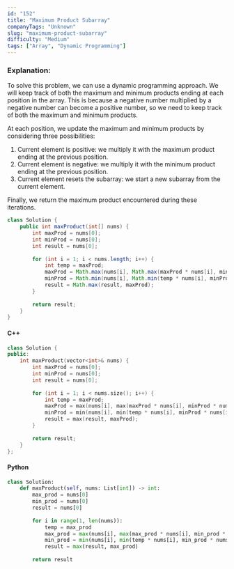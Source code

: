 ```yaml
---
id: "152"
title: "Maximum Product Subarray"
companyTags: "Unknown"
slug: "maximum-product-subarray"
difficulty: "Medium"
tags: ["Array", "Dynamic Programming"]
---
```


### Explanation:
To solve this problem, we can use a dynamic programming approach. We will keep track of both the maximum and minimum products ending at each position in the array. This is because a negative number multiplied by a negative number can become a positive number, so we need to keep track of both the maximum and minimum products.

At each position, we update the maximum and minimum products by considering three possibilities:
1. Current element is positive: we multiply it with the maximum product ending at the previous position.
2. Current element is negative: we multiply it with the minimum product ending at the previous position.
3. Current element resets the subarray: we start a new subarray from the current element.

Finally, we return the maximum product encountered during these iterations.

```java
class Solution {
    public int maxProduct(int[] nums) {
        int maxProd = nums[0];
        int minProd = nums[0];
        int result = nums[0];
        
        for (int i = 1; i < nums.length; i++) {
            int temp = maxProd;
            maxProd = Math.max(nums[i], Math.max(maxProd * nums[i], minProd * nums[i]));
            minProd = Math.min(nums[i], Math.min(temp * nums[i], minProd * nums[i]));
            result = Math.max(result, maxProd);
        }
        
        return result;
    }
}
```

#### C++
```cpp
class Solution {
public:
    int maxProduct(vector<int>& nums) {
        int maxProd = nums[0];
        int minProd = nums[0];
        int result = nums[0];
        
        for (int i = 1; i < nums.size(); i++) {
            int temp = maxProd;
            maxProd = max(nums[i], max(maxProd * nums[i], minProd * nums[i]));
            minProd = min(nums[i], min(temp * nums[i], minProd * nums[i]));
            result = max(result, maxProd);
        }
        
        return result;
    }
};
```

#### Python
```python
class Solution:
    def maxProduct(self, nums: List[int]) -> int:
        max_prod = nums[0]
        min_prod = nums[0]
        result = nums[0]
        
        for i in range(1, len(nums)):
            temp = max_prod
            max_prod = max(nums[i], max(max_prod * nums[i], min_prod * nums[i]))
            min_prod = min(nums[i], min(temp * nums[i], min_prod * nums[i]))
            result = max(result, max_prod)
        
        return result
```